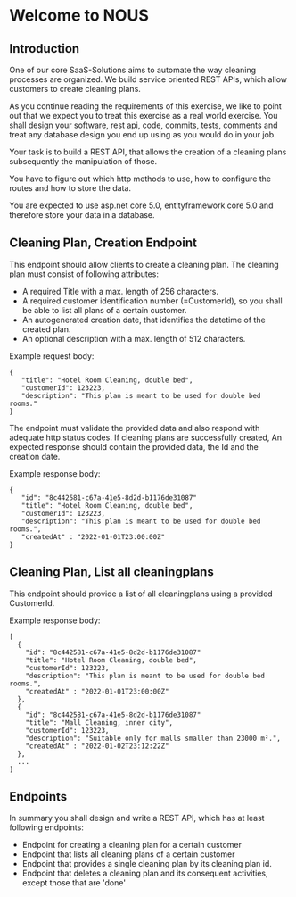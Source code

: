 # Welcome to NOUS

## Introduction
One of our core SaaS-Solutions aims to automate the way cleaning processes are organized. 
We build service oriented REST APIs, which allow customers to create cleaning plans.

As you continue reading the requirements of this exercise, we like to point out that we expect you to treat this exercise as a real world exercise. You shall design your software, rest api, code, commits, tests, comments and treat any database design you end up using as you would do in your job.

Your task is to build a REST API, that allows the creation of a cleaning plans subsequently the manipulation of those.

You have to figure out which http methods to use, how to configure the routes and how to store the data. 

You are expected to use asp.net core 5.0, entityframework core 5.0 and therefore store your data in a database.

## Cleaning Plan, Creation Endpoint
This endpoint should allow clients to create a cleaning plan.
The cleaning plan must consist of following attributes:
* A required Title with a max. length of 256 characters. 
* A required customer identification number (=CustomerId), so you shall be able to list all plans of a certain customer. 
* An autogenerated creation date, that identifies the datetime of the created plan.
* An optional description with a max. length of 512 characters.

Example request body:
```
{ 
   "title": "Hotel Room Cleaning, double bed",
   "customerId": 123223,
   "description": "This plan is meant to be used for double bed rooms."
}
```
The endpoint must validate the provided data and also respond with adequate http status codes.
If cleaning plans are successfully created, An expected response should contain the provided data, the Id and the creation date.

Example response body:
```
{
   "id": "8c442581-c67a-41e5-8d2d-b1176de31087"
   "title": "Hotel Room Cleaning, double bed",
   "customerId": 123223,
   "description": "This plan is meant to be used for double bed rooms.",
   "createdAt" : "2022-01-01T23:00:00Z"
}
```



## Cleaning Plan, List all cleaningplans
This endpoint should provide a list of all cleaningplans using a provided CustomerId. 

Example response body:
```
[
  {
    "id": "8c442581-c67a-41e5-8d2d-b1176de31087"
    "title": "Hotel Room Cleaning, double bed",
    "customerId": 123223,
    "description": "This plan is meant to be used for double bed rooms.",
    "createdAt" : "2022-01-01T23:00:00Z"
  },
  {
    "id": "8c442581-c67a-41e5-8d2d-b1176de31087"
    "title": "Mall Cleaning, inner city",
    "customerId": 123223,
    "description": "Suitable only for malls smaller than 23000 m².",
    "createdAt" : "2022-01-02T23:12:22Z"
  }, 
  ...
]
```

## Endpoints
In summary you shall design and write a REST API, which has at least following endpoints:
* Endpoint for creating a cleaning plan for a certain customer
* Endpoint that lists all cleaning plans of a certain customer
* Endpoint that provides a single cleaning plan by its cleaning plan id.
* Endpoint that deletes a cleaning plan and its consequent activities, except those that are 'done'